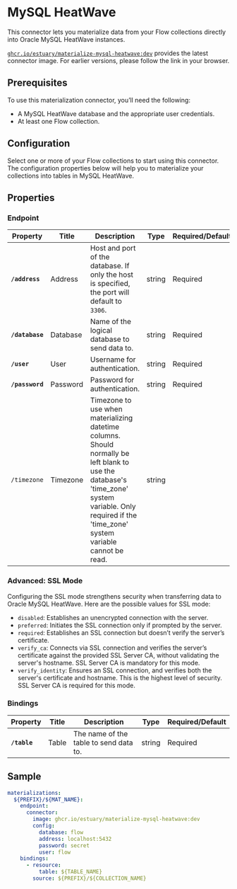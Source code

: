 # MySQL HeatWave

This connector lets you materialize data from your Flow collections directly into Oracle MySQL HeatWave instances.

[`ghcr.io/estuary/materialize-mysql-heatwave:dev`](https://github.com/estuary/connectors/pkgs/container/materialize-mysql-heatwave) provides the latest connector image. For earlier versions, please follow the link in your browser.

## Prerequisites
To use this materialization connector, you’ll need the following:

- A MySQL HeatWave database and the appropriate user credentials.
- At least one Flow collection.

## Configuration
Select one or more of your Flow collections to start using this connector. The configuration properties below will help you to materialize your collections into tables in MySQL HeatWave.

## Properties

### Endpoint

| Property                | Title              | Description                                | Type   | Required/Default       |
|-------------------------|--------------------|--------------------------------------------|--------|------------------------|
| **`/address`**         | Address           | Host and port of the database. If only the host is specified, the port will default to `3306`.    | string | Required               |
| **`/database`**         | Database           | Name of the logical database to send data to.  | string | Required               |
| **`/user`**         | User           | Username for authentication.               | string | Required               |
| **`/password`**         | Password           | Password for authentication.               | string | Required               |
| `/timezone`                 | Timezone               | Timezone to use when materializing datetime columns. Should normally be left blank to use the database's 'time_zone' system variable. Only required if the 'time_zone' system variable cannot be read.  | string |                  |

### Advanced: SSL Mode
Configuring the SSL mode strengthens security when transferring data to Oracle MySQL HeatWave. Here are the possible values for SSL mode:

- `disabled`: Establishes an unencrypted connection with the server.
- `preferred`: Initiates the SSL connection only if prompted by the server.
- `required`: Establishes an SSL connection but doesn’t verify the server’s certificate.
- `verify_ca`: Connects via SSL connection and verifies the server’s certificate against the provided SSL Server CA, without validating the server's hostname. SSL Server CA is mandatory for this mode.
- `verify_identity`: Ensures an SSL connection, and verifies both the server's certificate and hostname. This is the highest level of security. SSL Server CA is required for this mode.

### Bindings

| Property                | Title              | Description                                | Type   | Required/Default       |
|-------------------------|--------------------|--------------------------------------------|--------|------------------------|
| **`/table`**            | Table              | The name of the table to send data to.     | string | Required               |



## Sample

```yaml
materializations:
  ${PREFIX}/${MAT_NAME}:
    endpoint:
      connector:
        image: ghcr.io/estuary/materialize-mysql-heatwave:dev
        config:
          database: flow
          address: localhost:5432
          password: secret
          user: flow
    bindings:
      - resource:
          table: ${TABLE_NAME}
        source: ${PREFIX}/${COLLECTION_NAME}
```

